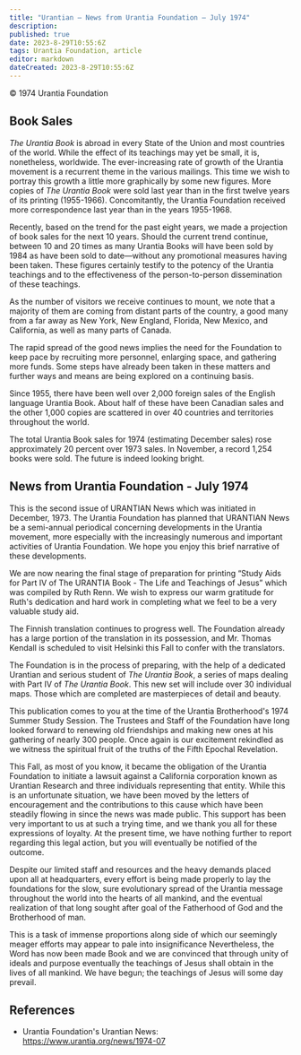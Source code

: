 ```yaml
---
title: "Urantian — News from Urantia Foundation — July 1974"
description: 
published: true
date: 2023-8-29T10:55:6Z
tags: Urantia Foundation, article
editor: markdown
dateCreated: 2023-8-29T10:55:6Z
---
```


<p class="v-card v-sheet theme--light gray lighten-3 px-2">© 1974 Urantia Foundation</p>


## Book Sales

_The Urantia Book_ is abroad in every State of the Union and most countries of the world. While the effect of its teachings may yet be small, it is, nonetheless, worldwide. The ever-increasing rate of growth of the Urantia movement is a recurrent theme in the various mailings. This time we wish to portray this growth a little more graphically by some new figures. More copies of _The Urantia Book_ were sold last year than in the first twelve years of its printing (1955-1966). Concomitantly, the Urantia Foundation received more correspondence last year than in the years 1955-1968.

Recently, based on the trend for the past eight years, we made a projection of book sales for the next 10 years. Should the current trend continue, between 10 and 20 times as many Urantia Books will have been sold by 1984 as have been sold to date—without any promotional measures having been taken. These figures certainly testify to the potency of the Urantia teachings and to the effectiveness of the person-to-person dissemination of these teachings.

As the number of visitors we receive continues to mount, we note that a majority of them are coming from distant parts of the country, a good many from a far away as New York, New England, Florida, New Mexico, and California, as well as many parts of Canada.

The rapid spread of the good news implies the need for the Foundation to keep pace by recruiting more personnel, enlarging space, and gathering more funds. Some steps have already been taken in these matters and further ways and means are being explored on a continuing basis.

Since 1955, there have been well over 2,000 foreign sales of the English language Urantia Book. About half of these have been Canadian sales and the other 1,000 copies are scattered in over 40 countries and territories throughout the world.

The total Urantia Book sales for 1974 (estimating December sales) rose approximately 20 percent over 1973 sales. In November, a record 1,254 books were sold. The future is indeed looking bright.

## News from Urantia Foundation - July 1974

This is the second issue of URANTIAN News which was initiated in December, 1973. The Urantia Foundation has planned that URANTIAN News be a semi-annual periodical concerning developments in the Urantia movement, more especially with the increasingly numerous and important activities of Urantia Foundation. We hope you enjoy this brief narrative of these developments.

We are now nearing the final stage of preparation for printing “Study Aids for Part IV of The URANTIA Book - The Life and Teachings of Jesus” which was compiled by Ruth Renn. We wish to express our warm gratitude for Ruth's dedication and hard work in completing what we feel to be a very valuable study aid.

The Finnish translation continues to progress well. The Foundation already has a large portion of the translation in its possession, and Mr. Thomas Kendall is scheduled to visit Helsinki this Fall to confer with the translators.

The Foundation is in the process of preparing, with the help of a dedicated Urantian and serious student of _The Urantia Book_, a series of maps dealing with Part IV of _The Urantia Book_. This new set will include over 30 individual maps. Those which are completed are masterpieces of detail and beauty.

This publication comes to you at the time of the Urantia Brotherhood's 1974 Summer Study Session. The Trustees and Staff of the Foundation have long looked forward to renewing old friendships and making new ones at his gathering of nearly 300 people. Once again is our excitement rekindled as we witness the spiritual fruit of the truths of the Fifth Epochal Revelation.

This Fall, as most of you know, it became the obligation of the Urantia Foundation to initiate a lawsuit against a California corporation known as Urantian Research and three individuals representing that entity. While this is an unfortunate situation, we have been moved by the letters of encouragement and the contributions to this cause which have been steadily flowing in since the news was made public. This support has been very important to us at such a trying time, and we thank you all for these expressions of loyalty. At the present time, we have nothing further to report regarding this legal action, but you will eventually be notified of the outcome.

Despite our limited staff and resources and the heavy demands placed upon all at headquarters, every effort is being made properly to lay the foundations for the slow, sure evolutionary spread of the Urantia message throughout the world into the hearts of all mankind, and the eventual realization of that long sought after goal of the Fatherhood of God and the Brotherhood of man.

This is a task of immense proportions along side of which our seemingly meager efforts may appear to pale into insignificance Nevertheless, the Word has now been made Book and we are convinced that through unity of ideals and purpose eventually the teachings of Jesus shall obtain in the lives of all mankind. We have begun; the teachings of Jesus will some day prevail.

## References

- Urantia Foundation's Urantian News: https://www.urantia.org/news/1974-07
